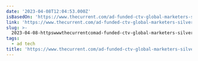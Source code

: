 ```yaml
---
date: '2023-04-08T12:04:53.000Z'
isBasedOn: 'https://www.thecurrent.com/ad-funded-ctv-global-marketers-silver-streamers'
link: 'https://www.thecurrent.com/ad-funded-ctv-global-marketers-silver-streamers'
slug: >-
  2023-04-08-httpswwwthecurrentcomad-funded-ctv-global-marketers-silver-streamers
tags:
  - ad tech
title: 'https://www.thecurrent.com/ad-funded-ctv-global-marketers-silver-streamers'
---
```


